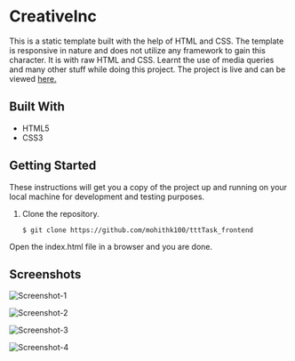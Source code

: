 # CreativeInc
This is a static template built with the help of HTML and CSS. The template is responsive in nature and does not utilize any framework to gain this character. It is with raw HTML and CSS. Learnt the use of media queries and many other stuff while doing this project.
The project is live and can be viewed [here.](https://mohithk100.github.io/CreativeInc/)

## Built With
* HTML5
* CSS3

## Getting Started
These instructions will get you a copy of the project up and running on your local machine for development and testing
purposes.
1. Clone the repository.
   ```
   $ git clone https://github.com/mohithk100/tttTask_frontend
   ```
Open the index.html file in a browser and you are done.

## Screenshots
![Screenshot-1](https://user-images.githubusercontent.com/22764320/39032914-30ff3214-448d-11e8-8618-6debc4be0f3f.png)

![Screenshot-2](https://user-images.githubusercontent.com/22764320/39032916-31a6266e-448d-11e8-9e19-272669e17b01.png)

![Screenshot-3](https://user-images.githubusercontent.com/22764320/39032918-32dd145c-448d-11e8-8d68-c2888869e90c.png)

![Screenshot-4](https://user-images.githubusercontent.com/22764320/39032921-373d1e3e-448d-11e8-8037-5e64fabacce0.png)



